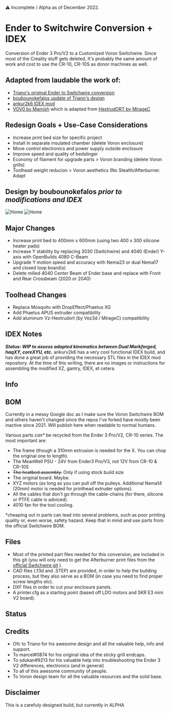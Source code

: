 ⚠ Incomplete / Alpha as of December 2022.

# Ender to Switchwire Conversion + IDEX

Conversion of Ender 3 Pro/V2 to a Customized Voron Switchwire. Since most of the Creality stuff gets deleted, It's probably the same amount of work and cost to use the CR-10, CR-10S as donor machines as well.

## Adapted from laudable the work of:
* [Triano's original Ender to Switchwire conversion](https://github.com/walttriano/VoronUsers/tree/master/printer_mods/Triano/Ender_3Pro_Switchwire)
* [boubounokefalos update of Triano's design](https://github.com/boubounokefalos/Ender_SW)
* [ankur2k6 IDEX mod](https://github.com/ankurv2k6/voron_idex_switchwire)
* [VOV0 by Mamish](https://github.com/Mamsih/VOV0-toolhead-voron-Zero) which is adapted from [HextrudORT by MirageC](https://miragec79.github.io/HextrudORT/)

## Redesign Goals + Use-Case Considerations
* Increase print bed size for specific project
* Install in separate insulated chamber (delete Voron enclosure)
* Move control electronics and power supply outside enclosure
* Improve speed and quality of bedslinger
* Economy of filament for upgrade parts > Voron branding (delete Voron grills)
* Toolhead weight reducion > Voron aesthetics (No Stealth/Afterburner. Adapt 

## Design by boubounokefalos ***prior to modifications and IDEX***
![Home](Images/non_enclosed.png)
![Home](Images/real.png)

## Major Changes
* Increase print bed to 400mm x 600mm (using two 400 x 300 silicone heater pads)
* Increase Y stability by replacing 3030 (Switchwire) and 4040 (Ender) Y-axis with OpenBuilds 4080 C-Beam
* Upgrade Y motion speed and accuracy with Nema23 or dual Nema17 and closed loop board(s)
* Delete milled 4040 Center Beam of Ender base and replace with Front and Rear Crossbeam (2020 or 2040)

## Toolhead Changes
* Replace Mosquito with DropEffect/Phaetus XG
* Add Phaetus APUS extruder compatibility
* Add aluminum Vz-Hextrudort (by Vez3d / MirageC) compatibility

## IDEX Notes
***Status: WIP to assess adapted kinematics between Dual Markforged, haqXY, coreXYU, etc.***
ankurv2k6 has a very cool functional IDEX build, and has done a great job of providing the necessary STL files in the IDEX mod repository. At the time of this writing, there are no images or instructions for assembling the modified XZ, gantry, IDEX, et cetera.

## Info

## BOM
Currently in a messy Google doc as I make sure the Voron Switchwire BOM and others haven't changed since the repos I've forked have mostly been inactive since 2021. Will publish here when readable to normal humans.

Various parts _can*_ be recycled from the Ender 3 Pro/V2, CR-10 series. The most important are:
- The frame (though a 310mm extrusion is needed for the X. You can chop the original one to length).
- The MeanWell PSU - 24V from Ender3 Pro/V3, not 12V from CR-10 & CR-10S
- ~~The heatbed assembly.~~ Only if using stock build size
- The original board. Maybe.
- XYZ motors (as long as you can pull off the pulleys. Additional Nema14 (20mm) motor is needed for printhead extruder options).
- All the cables that don't go through the cable-chains (for there, silicone or PTFE cable is adviced).
- 4010 fan for the tool cooling.

*cheaping out in parts can lead into several problems, such as poor printing quality or, even worse, safety hazard. Keep that in mind and use parts from the official Switchwire BOM.

## Files

- Most of the printed part files needed for this conversion, are included in this git (you will only need to get the Afterburner print files from the [official Switchwire git](https://github.com/VoronDesign/Voron-Switchwire/tree/master/STL/Gantry/XZ_Axis/X_Carriage) ).
- CAD files (.f3d and .STEP) are provided, in order to help the building process, but they also serve as a BOM (in case you need to find proper screw lengths etc).
- DXF files in order to cut your enclosure panels.
- A printer.cfg as a starting point (based off LDO motors and SKR E3 mini V2 board).

## Status


## Credits

- Ofc to Triano for his awesome design and all the valuable help, info and support.
- To marcel#0874 for his original idea of the sticky grill endcaps.
- To sdukan#9213 for his valuable help into troubleshooting the Ender 3 V2 differences, electronics (and in general)
- To all of this awesome community of people.
- To Voron design team for all the valuable resources and the solid base.

## Disclaimer

This is a carefuly designed build, but currently in ALPHA
